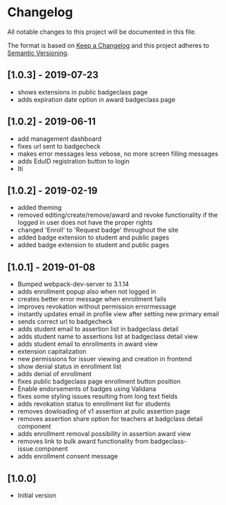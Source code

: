 # Changelog
All notable changes to this project will be documented in this file.

The format is based on [Keep a Changelog](http://keepachangelog.com/en/1.0.0/)
and this project adheres to [Semantic Versioning](http://semver.org/spec/v2.0.0.html).

## [1.0.3] - 2019-07-23
 - shows extensions in public badgeclass page
 - adds expiration date option in award badgeclass page 

## [1.0.2] - 2019-06-11
  - add management dashboard
  - fixes url sent to badgecheck
  - makes error messages less vebose, no more screen filling messages
  - adds EduID registration button to login
  - lti


## [1.0.2] - 2019-02-19
  - added theming
  - removed editing/create/remove/award and revoke functionality if the
  logged in user does not have the proper rights
  - changed 'Enroll' to 'Request badge' throughout the site
  - added badge extension to student and public pages
  - added badge extension to student and public pages
  
## [1.0.1] - 2019-01-08
 - Bumped webpack-dev-server to 3.1.14
 - adds enrollment popup also when not logged in
 - creates better error message when enrollment fails
 - improves revokation without permission errormessage
 - instantly updates email in profile view after setting new primary email
 - sends correct url to badgecheck
 - adds student email to assertion list in badgeclass detail
 - adds student name to assertions list at badgeclass detail view
 - adds student email to enrollments in award view
 - extension capitalization
 - new permissions for issuer viewing and creation in frontend
 - show denial status in enrollment list
 - adds denial of enrollment
 - fixes public badgeclass page enrollment button position
 - Enable endorsements of badges using Validana
 - fixes some styling issues resulting from long text fields
 - adds revokation status to enrollment list for students
 - removes dowloading of v1 assertion at pulic assertion page
 - removes assertion share option for teachers at badgclass detail component
 - adds enrollment removal possibility in assertion award view
 - removes link to bulk award functionality from badgeclass-issue.component
 - adds enrollment consent message

## [1.0.0]
 - Initial version
